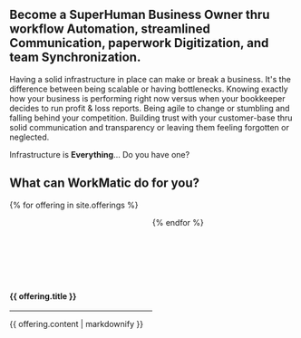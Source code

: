 <head>
<link href="assets/css/all.css" rel="stylesheet"> <!--load all styles -->
<script src="assets/js/gosquared.js"></script>
</head> 

## Become a SuperHuman Business Owner thru workflow Automation, streamlined Communication, paperwork Digitization, and team Synchronization.   

Having a solid infrastructure in place can make or break a business. It's the difference between being scalable or having bottlenecks. Knowing exactly how your business is performing right now versus when your bookkeeper decides to run profit & loss reports. Being agile to change or stumbling and falling behind your competition. Building trust with your customer-base thru solid communication and transparency or leaving them feeling forgotten or neglected.

Infrastructure is **Everything**... Do you have one?

## What can WorkMatic do for you?

{% for offering in site.offerings %}
  <div style="display: inline-block; width: 50%;  float:left;">
    <div style="height: 100px;"><i class="fas fa-{{ offering.icon }}  fa-6x center"></i></div><br>
    <div style="height: 2.4em; line-height: 1.2em; overflow: hidden;"><p class="center"><b>{{ offering.title }}</b></p></div>
    <div class="offering-text">
      <hr>
      <p>{{ offering.content | markdownify }}</p>
    </div>
  </div>
{% endfor %}
